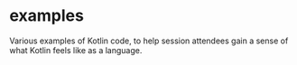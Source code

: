 # examples

Various examples of Kotlin code, to help session attendees gain a sense
of what Kotlin feels like as a language.
